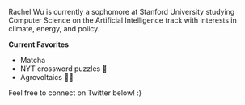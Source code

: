 Rachel Wu is currently a sophomore at Stanford University studying Computer Science on the Artificial Intelligence track with interests in climate, energy, and policy. 

**Current Favorites**
- Matcha
- NYT crossword puzzles 🧩
- Agrovoltaics 🧑‍🌾

Feel free to connect on Twitter below! :)
